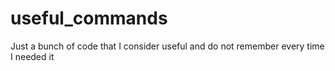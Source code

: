 # useful_commands
Just a bunch of code that I consider useful and do not remember every time I needed it 
